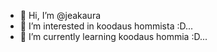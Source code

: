 - 👋 Hi, I’m @jeakaura
- 👀 I’m interested in koodaus hommista :D...
- 🌱 I’m currently learning koodaus hommia :D...

<!---
jeakaura/jeakaura is a ✨ special ✨ repository because its `README.md` (this file) appears on your GitHub profile.
You can click the Preview link to take a look at your changes.
--->
